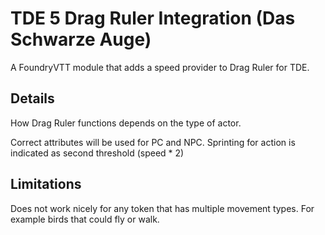 # TDE 5 Drag Ruler Integration (Das Schwarze Auge)

A FoundryVTT module that adds a speed provider to Drag Ruler for TDE.

## Details

How Drag Ruler functions depends on the type of actor.

Correct attributes will be used for PC and NPC. 
Sprinting for action is indicated as second threshold (speed * 2) 

## Limitations

Does not work nicely for any token that has multiple movement types. 
For example birds that could fly or walk.
